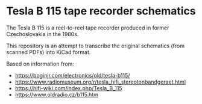 # Tesla B 115 tape recorder schematics

The Tesla B 115 is a reel-to-reel tape recorder produced in former Czechoslovakia in the 1980s.

This repository is an attempt to transcribe the original schematics (from scanned PDFs) into KiCad format.

Based on information from:
- https://boginjr.com/electronics/old/tesla-b115/
- https://www.radiomuseum.org/r/tesla_hifi_stereotonbandgeraet.html
- https://hifi-wiki.com/index.php/Tesla_B_115
- https://www.oldradio.cz/b115.htm
